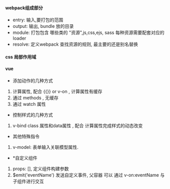 #### webpack组成部分
- entry: 输入,要打包的范围
- output: 输出, bundle 放的目录
- module:  打包包含 哪些类的 "资源",js,css,ejs, sass 每种资源需要配套对应的loader 
- resolve: 定义webpack 查找资源的规则, 最主要的还是别名替换

#### css 局部作用域


#### vue 

- 添加动作的几种方式
1. 计算属性, 配合 {{}} or v-on , 计算属性有缓存
2. 通过 methods , 无缓存
3. 通过 watch 属性 

- 控制样式的几种方式
1. v-bind class 属性和data属性 , 配合 计算属性完成样式的动态改变

- 其他特殊指令
1. v-model: 表单输入关联模型属性. 

- *自定义组件
1. props: [], 定义组件构建参数
2. $emit('eventName') 发送自定义事件, 父容器 可以 通过 v-on:eventName 与子组件进行交互





